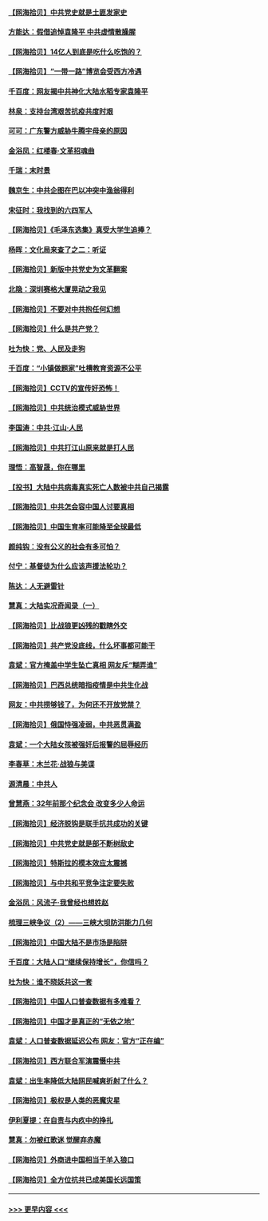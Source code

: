 #### [【网海拾贝】中共党史就是土匪发家史](../pages/nsc993/n12976478.md?t=05270851) 
#### [方能达：假借追悼袁隆平 中共虚情散臊腥](../pages/nsc993/n12976396.md?t=05270851) 
#### [【网海拾贝】14亿人到底是吃什么吃饱的？](../pages/nsc993/n12974125.md?t=05270851) 
#### [【网海拾贝】“一带一路”博览会受西方冷遇](../pages/nsc993/n12971787.md?t=05270851) 
#### [千百度：网友揭中共神化大陆水稻专家袁隆平](../pages/nsc993/n12971733.md?t=05270851) 
#### [林泉：支持台湾艰苦抗疫共度时艰](../pages/nsc993/n12971350.md?t=05270851) 
#### [可可：广东警方威胁牛腾宇母亲的原因](../pages/nsc993/n12971100.md?t=05270851) 
#### [金浴凤：红楼春·文革招魂曲](../pages/nsc993/n12970354.md?t=05270851) 
#### [千瑞：末时景](../pages/nsc993/n12970337.md?t=05270851) 
#### [魏京生：中共企图在巴以冲突中渔翁得利](../pages/nsc993/n12970286.md?t=05270851) 
#### [宋征时：我找到的六四军人](../pages/nsc993/n12970213.md?t=05270851) 
#### [【网海拾贝】《毛泽东选集》真受大学生追捧？](../pages/nsc993/n12968779.md?t=05270851) 
#### [杨晖：文化局来查了之二：听证](../pages/nsc993/n12966528.md?t=05270851) 
#### [【网海拾贝】新版中共党史为文革翻案](../pages/nsc993/n12967526.md?t=05270851) 
#### [北隐：深圳赛格大厦晃动之我见](../pages/nsc993/n12967393.md?t=05270851) 
#### [【网海拾贝】不要对中共抱任何幻想](../pages/nsc993/n12965222.md?t=05270851) 
#### [【网海拾贝】什么是共产党？](../pages/nsc993/n12962781.md?t=05270851) 
#### [吐为快：党、人民及走狗](../pages/nsc993/n12962747.md?t=05270851) 
#### [千百度：“小镇做题家”吐槽教育资源不公平](../pages/nsc993/n12962705.md?t=05270851) 
#### [【网海拾贝】CCTV的宣传好恐怖！](../pages/nsc993/n12959984.md?t=05270851) 
#### [【网海拾贝】中共统治模式威胁世界](../pages/nsc993/n12957622.md?t=05270851) 
#### [李国涛：中共‧江山‧人民](../pages/nsc993/n12957502.md?t=05270851) 
#### [【网海拾贝】中共打江山原来就是打人民](../pages/nsc993/n12954345.md?t=05270851) 
#### [理悟：高智晟，你在哪里](../pages/nsc993/n12953115.md?t=05270851) 
#### [【投书】大陆中共病毒真实死亡人数被中共自己揭露](../pages/nsc993/n12953050.md?t=05270851) 
#### [【网海拾贝】中共怎会容中国人讨要真相](../pages/nsc993/n12952161.md?t=05270851) 
#### [【网海拾贝】中国生育率可能降至全球最低](../pages/nsc993/n12948793.md?t=05270851) 
#### [颜纯钩：没有公义的社会有多可怕？](../pages/nsc993/n12947626.md?t=05270851) 
#### [付宁：基督徒为什么应该声援法轮功？](../pages/nsc993/n12947233.md?t=05270851) 
#### [陈达：人无避雷针](../pages/nsc993/n12947098.md?t=05270851) 
#### [慧真：大陆实况奇闻录（一）](../pages/nsc993/n12945811.md?t=05270851) 
#### [【网海拾贝】比战狼更凶残的戳瞎外交](../pages/nsc993/n12945717.md?t=05270851) 
#### [【网海拾贝】共产党没底线，什么坏事都可能干](../pages/nsc993/n12942090.md?t=05270851) 
#### [袁斌：官方掩盖中学生坠亡真相 网友斥“糊弄谁”](../pages/nsc993/n12942029.md?t=05270851) 
#### [【网海拾贝】巴西总统暗指疫情是中共生化战](../pages/nsc993/n12938999.md?t=05270851) 
#### [网友：中共捞够钱了，为何还不开放党禁？](../pages/nsc993/n12938952.md?t=05270851) 
#### [【网海拾贝】俄国恃强凌弱，中共恶贯满盈](../pages/nsc993/n12936626.md?t=05270851) 
#### [袁斌：一个大陆女孩被强奸后报警的屈辱经历](../pages/nsc993/n12936547.md?t=05270851) 
#### [李春草：木兰花·战狼与美谍](../pages/nsc993/n12935995.md?t=05270851) 
#### [源清晨：中共人](../pages/nsc993/n12935589.md?t=05270851) 
#### [曾慧燕：32年前那个纪念会 改变多少人命运](../pages/nsc993/n12934233.md?t=05270851) 
#### [【网海拾贝】经济脱钩是联手抗共成功的关键](../pages/nsc993/n12934176.md?t=05270851) 
#### [【网海拾贝】中共党史就是部不断树敌史](../pages/nsc993/n12932844.md?t=05270851) 
#### [【网海拾贝】特斯拉的模本效应太震撼](../pages/nsc993/n12925626.md?t=05270851) 
#### [【网海拾贝】与中共和平竞争注定要失败](../pages/nsc993/n12923326.md?t=05270851) 
#### [金浴凤：风流子‧我曾经也想姓赵](../pages/nsc993/n12920911.md?t=05270851) 
#### [梳理三峡争议（2）——三峡大坝防洪能力几何](../pages/nsc993/n12920173.md?t=05270851) 
#### [【网海拾贝】中国大陆不是市场是陷阱](../pages/nsc993/n12920143.md?t=05270851) 
#### [千百度：大陆人口“继续保持增长”，你信吗？](../pages/nsc993/n12918946.md?t=05270851) 
#### [吐为快：谁不晓妖共这一套](../pages/nsc993/n12918941.md?t=05270851) 
#### [【网海拾贝】中国人口普查数据有多难看？](../pages/nsc993/n12917822.md?t=05270851) 
#### [【网海拾贝】中国才是真正的“无依之地”](../pages/nsc993/n12915845.md?t=05270851) 
#### [袁斌：人口普查数据延迟公布 网友：官方“正在编”](../pages/nsc993/n12915748.md?t=05270851) 
#### [【网海拾贝】西方联合军演震慑中共](../pages/nsc993/n12913466.md?t=05270851) 
#### [袁斌：出生率降低大陆网民喊爽折射了什么？](../pages/nsc993/n12913365.md?t=05270851) 
#### [【网海拾贝】极权是人类的恶魔灾星](../pages/nsc993/n12910697.md?t=05270851) 
#### [伊利夏提：在自责与内疚中的挣扎](../pages/nsc993/n12910493.md?t=05270851) 
#### [慧真：勿被红歌迷 觉醒弃赤魔](../pages/nsc993/n12910485.md?t=05270851) 
#### [【网海拾贝】外商进中国相当于羊入狼口](../pages/nsc993/n12908274.md?t=05270851) 
#### [【网海拾贝】全方位抗共已成美国长远国策](../pages/nsc993/n12906878.md?t=05270851) 

----
#### [ >>> 更早内容 <<< ](../indexes/nsc993-earlier.md)
